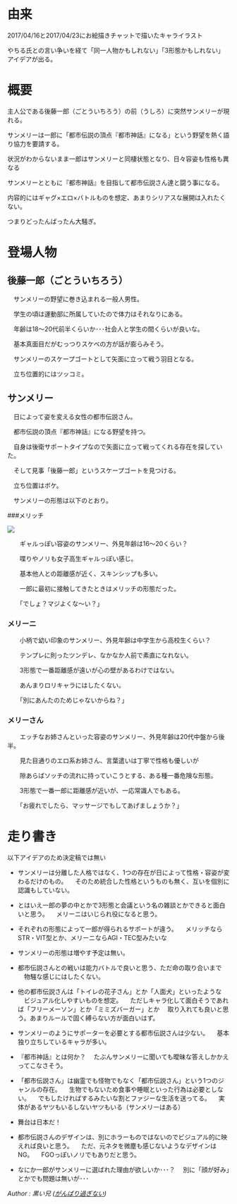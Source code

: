 # 由来

2017/04/16と2017/04/23にお絵描きチャットで描いたキャライラスト

やちる氏との言い争いを経て「同一人物かもしれない」「3形態かもしれない」アイデアが出る。

# 概要

主人公である後藤一郎（ごとういちろう）の前（うしろ）に突然サンメリーが現れる。

サンメリーは一郎に「都市伝説の頂点『都市神話』になる」という野望を熱く語り協力を要請する。

状況がわからないまま一郎はサンメリーと同棲状態となり、日々容姿も性格も異なる

サンメリーとともに『都市神話』を目指して都市伝説さん達と闘う事になる。

内容的にはギャグ×エロ×バトルものを想定、あまりシリアスな展開は入れたくない。

つまりどったんばったん大騒ぎ。

# 登場人物

## 後藤一郎（ごとういちろう）

　サンメリーの野望に巻き込まれる一般人男性。

　学生の頃は運動部に所属していたので体力はそれなりにある。

　年齢は18～20代前半くらいか･･･社会人と学生の間くらいが良いな。

　基本真面目だがむっつりスケベの方が話が膨らみそう。

　サンメリーのスケープゴートとして矢面に立って戦う羽目となる。

　立ち位置的にはツッコミ。

## サンメリー

　日によって姿を変える女性の都市伝説さん。

　都市伝説の頂点『都市神話』になる野望を持つ。

　自身は後衛サポートタイプなので矢面に立って戦ってくれる存在を探していた。

　そして見事「後藤一郎」というスケープゴートを見つける。

　立ち位置はボケ。

　サンメリーの形態は以下のとおり。

###メリッチ

[![](http://lh3.googleusercontent.com/flTehs74V4-_BBN7ibbnpsWfaXjdXVAlOyv-w739bbTULL2Yx0Jkd4qQCQyjOVrr45cZTAUpxiX2L0KfvA9w)](http://idea-path.appspot.com/_image/idea-path200516070041)

　　ギャルっぽい容姿のサンメリー、外見年齢は16～20くらい？

　　喋りやノリも女子高生ギャルっぽい感じ。

　　基本他人との距離感が近く、スキンシップも多い。

　　一郎に最初に接触してきたときはメリッチの形態だった。

　　「でしょ？マジよくな～い？」

### メリーニ

　　小柄で幼い印象のサンメリー、外見年齢は中学生から高校生くらい？

　　テンプレに則ったツンデレ、なかなか人前で素直になれない。

　　3形態で一番距離感が遠いが心の壁があるわけではない。

　　あんまりロリキャラにはしたくない。

　　「別にあんたのためじゃないからね？」

### メリーさん

　　エッチなお姉さんといった容姿のサンメリー、外見年齢は20代中盤から後半。

　　見た目通りのエロ系お姉さん、言葉遣いは丁寧で性格も優しいが

　　隙あらばソッチの流れに持っていこうとする、ある種一番危険な形態。

　　3形態で一番一郎に距離感が近いが、一応常識人でもある。

　　「お疲れでしたら、マッサージでもしてあげましょうか？」

# 走り書き

以下アイデアのため決定稿では無い

* サンメリーは分離した人格ではなく、1つの存在が日によって性格・容姿が変わるだけのもの。 
　そのため統合した性格というものも無く、互いを個別に認識もしていない。

* とはいえ一郎の夢の中とかで3形態と会議という名の雑談とかできると面白いと思う。 
　メリーニはいじられ役になると思う。

* それぞれの形態によって一郎が得られるサポートが違う。 
　メリッチならSTR・VIT型とか、メリーニならAGI・TEC型みたいな

* サンメリーの形態は増やす予定は無い。

* 都市伝説さんとの戦いは能力バトルで良いと思う、ただ命の取り合いまで 
　物騒な感じにはしたくない。

* 他の都市伝説さんは「トイレの花子さん」とか「人面犬」といったような 
　ビジュアル化しやすいものを想定。 
　ただしキャラ化して面白そうであれば「フリーメーソン」とか「ミミズバーガー」とか 
　取り入れても良いと思う。あまりルールで固く縛らない方が面白いはず。

* サンメリーのようにサポーターを必要とする都市伝説さんは少ない。 
　基本独り立ちしているキャラが多い。

* 『都市神話』とは何か？ 
　たぶんサンメリーに聞いても曖昧な答えしかかえってこなさそう。

* 「都市伝説さん」は幽霊でも怪物でもなく「都市伝説さん」という1つのジャンルの存在。 
　生物でもないため食事や睡眠といった行為は必要としない。 
　でもしたければするみたいな割とファジーな生活を送ってる。 
　実体があるヤツもいるしないヤツもいる（サンメリーはある）

* 舞台は日本だ！

* 都市伝説さんのデザインは、別にホラーものではないのでビジュアル的に映えれば良いと思う。 
　ただ、元ネタを微塵も感じないようなデザインはNG。 
　FGOっぽいノリでもありだと思う。

* なにか一郎がサンメリーに選ばれた理由が欲しいか･･･？ 
　別に「顔が好み」とかでも問題は無いが･･･


<footer id="ARTICLEFOOTER">
<address>
Author : 黒い兄
(<a href="http://homepage2.nifty.com/blackbros/">がんばり過ぎない</a>)
</address>
</footer>